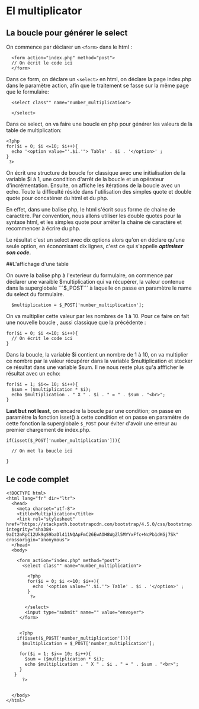 # El multiplicator

## La boucle pour générer le select


On commence par déclarer un ```<form>``` dans le html :
```
  <form action="index.php" method="post">
  // On écrit le code ici
  </form>
```

Dans ce form, on déclare un ```<select>``` en html, on déclare la page index.php dans le paramètre action, afin que le traitement se fasse sur la même page que le formulaire:

```
  <select class"" name="number_multiplication">

  </select>
```

Dans ce select, on va faire une boucle en php pour générer les valeurs de la table de multiplication:

```
<?php
for($i = 0; $i <=10; $i++){
  echo '<option value="'.$i.'"> Table' . $i . '</option>' ;
}
 ?>
```

On écrit une structure de boucle for classique avec une initialisation de la variable $i à 1, une condition d'arrêt de la boucle et un opérateur d'incrémentation.
Ensuite, on affiche les itérations de la boucle avec un echo. Toute la difficulté réside dans l'utilisation des simples quote et double quote pour concaténer du html et du php.

En effet, dans une balise php, le html s'écrit sous forme de chaine de  caractère. Par convention, nous allons utiliser les double quotes pour la syntaxe html, et les simples quote pour arrêter la chaine de caractère et recommencer à écrire du php.


Le résultat c'est un select avec dix options alors qu'on en déclare qu'une seule option, en économisant dix lignes, c'est ce qui s'appelle ***optimiser son code***.

##L'affichage d'une table

On ouvre la balise php à l'exterieur du formulaire, on commence par déclarer une varaible $multiplication qui va récupérer, la valeur contenue dans  la superglobale ```$_POST``` à laquelle on passe en paramètre le name du select du formulaire.

```
  $multiplication = $_POST['number_multiplication'];
```

On va multiplier cette valeur par les nombres de 1 à 10. Pour ce faire on fait une nouvelle boucle , aussi classique que la précédente :

```
for($i = 0; $i <=10; $i++){
  // On écrit le code ici
}
```

Dans la boucle, la variable $i contient un nombre de 1 à 10, on va multiplier ce nombre par la valeur récupérer dans la variable $multiplication et stocker ce résultat dans une variable $sum.
Il ne nous reste plus qu'a affficher le résultat avec un echo:

```
for($i = 1; $i<= 10; $i++){
  $sum = ($multiplication * $i);
  echo $multiplication . " X " . $i . " = " . $sum . "<br>";
}
```
**Last but not least**, on encadre la boucle par une condition; on passe en paramètre la fonction isset() à cette condition et on passe en paramètre de cette fonction la superglobale ```$_POST``` pour éviter d'avoir une erreur au premier chargement de index.php.

```
if(isset($_POST['number_multiplication'])){

  // On met la boucle ici

}

```
## Le code complet
```
<!DOCTYPE html>
<html lang="fr" dir="ltr">
  <head>
    <meta charset="utf-8">
    <title>Multiplication</title>
    <link rel="stylesheet" href="https://stackpath.bootstrapcdn.com/bootstrap/4.5.0/css/bootstrap.min.css" integrity="sha384-9aIt2nRpC12Uk9gS9baDl411NQApFmC26EwAOH8WgZl5MYYxFfc+NcPb1dKGj7Sk" crossorigin="anonymous">
  </head>
  <body>

    <form action="index.php" method="post">
      <select class"" name="number_multiplication">

        <?php
        for($i = 0; $i <=10; $i++){
          echo '<option value="'.$i.'"> Table' . $i . '</option>' ;
        }
         ?>

       </select>
       <input type="submit" name="" value="envoyer">
     </form>


     <?php
    if(isset($_POST['number_multiplication'])){
      $multiplication = $_POST['number_multiplication'];

     for($i = 1; $i<= 10; $i++){
       $sum = ($multiplication * $i);
       echo $multiplication . " X " . $i . " = " . $sum . "<br>";
     }
   }
      ?>


  </body>
</html>
```
